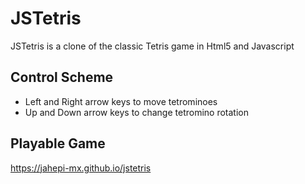 # JSTetris

JSTetris is a clone of the classic Tetris game in Html5 and Javascript

## Control Scheme

- Left and Right arrow keys to move tetrominoes
- Up and Down arrow keys to change tetromino rotation

## Playable Game

https://jahepi-mx.github.io/jstetris
